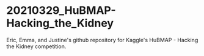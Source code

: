 # 20210329_HuBMAP-Hacking_the_Kidney
Eric, Emma, and Justine's github repository for Kaggle's HuBMAP - Hacking the Kidney competition.
